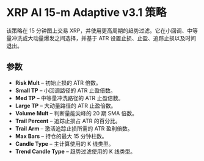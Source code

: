 # XRP AI 15-m Adaptive v3.1 策略

该策略在 15 分钟图上交易 XRP，并使用更高周期的趋势过滤。它在小回调、中等量冲洗或大动量爆发之间选择，并基于 ATR 设置止损、止盈、追踪止损以及时间退出。

## 参数
- **Risk Mult** – 初始止损的 ATR 倍数。
- **Small TP** – 小回调路径的 ATR 止盈倍数。
- **Med TP** – 中等量冲洗路径的 ATR 止盈倍数。
- **Large TP** – 大动量路径的 ATR 止盈倍数。
- **Volume Mult** – 判断量能尖峰的 20 期 SMA 倍数。
- **Trail Percent** – 追踪止损占 ATR 的百分比。
- **Trail Arm** – 激活追踪止损所需的 ATR 盈利倍数。
- **Max Bars** – 持仓的最大 15 分钟柱数。
- **Candle Type** – 主计算使用的 K 线类型。
- **Trend Candle Type** – 趋势过滤使用的 K 线类型。

